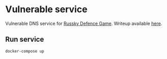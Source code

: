 # Vulnerable service

Vulnerable DNS service for [Russky Defence Game](https://rumeetup.ru/). Writeup available [here](./WRITEUP.md).

## Run service

```bash
docker-compose up
```

